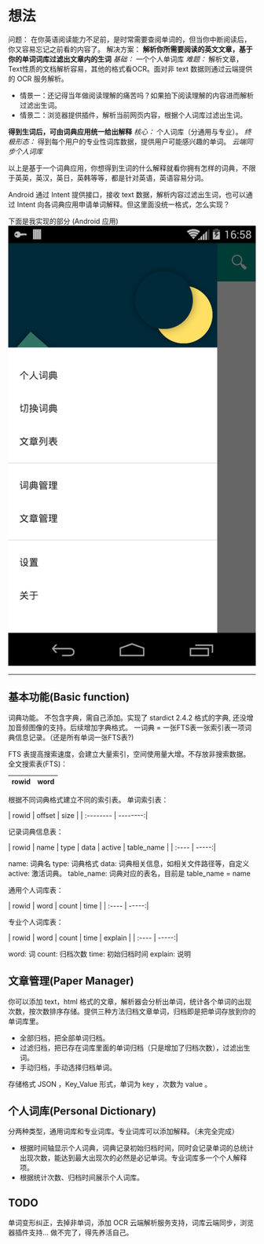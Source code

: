 # 想法
问题：
在你英语阅读能力不足前，是时常需要查阅单词的，但当你中断阅读后，你又容易忘记之前看的内容了。
解决方案：
**解析你所需要阅读的英文文章，基于你的单词词库过滤出文章内的生词**
*基础：* 一个个人单词库
*难题：* 解析文章，Text性质的文档解析容易，其他的格式看OCR。面对非 text 数据则通过云端提供的 OCR 服务解析。

- 情景一：还记得当年做阅读理解的痛苦吗？如果拍下阅读理解的内容进而解析过滤出生词。
- 情景二：浏览器提供插件，解析当前网页内容，根据个人词库过滤出生词。

**得到生词后，可由词典应用统一给出解释**
*核心：* 个人词库（分通用与专业）。
*终极形态：* 得到每个用户的专业性词库数据，提供用户可能感兴趣的单词。
*云端同步个人词库*

以上是基于一个词典应用，你想得到生词的什么解释就看你拥有怎样的词典，不限于英英，英汉，英日，英韩等等，都是针对英语，英语容易分词。

Android 通过 Intent 提供接口，接收 text 数据，解析内容过滤出生词，也可以通过 Intent 向各词典应用申请单词解释。但这里面没统一格式，怎么实现？

下面是我实现的部分 (Android 应用)
![screenshot](screenshot/dict.png)

---------------
## 基本功能(Basic function)
词典功能。
不包含字典，需自己添加。实现了 stardict 2.4.2 格式的字典, 还没增加音频图像的支持。后续增加字典格式。
一词典 = 一张FTS表一张索引表一项词典信息记录。（还是所有单词一张FTS表?)

FTS 表提高搜索速度，会建立大量索引，空间使用量大增。不存放非搜索数据。
全文搜索表(FTS)：

| rowid      | word     |
| :--------- | --------:|

根据不同词典格式建立不同的索引表。
单词索引表：

| rowid     | offset   | size    |
| :-------- | --------:|

记录词典信息表： 

| rowid | name  | type  | data  | active    | table_name  |
| :---- | -----:|

name: 词典名
type: 词典格式
data: 词典相关信息，如相关文件路径等，自定义
active: 激活词典。
table_name: 词典对应的表名，目前是 table_name = name

通用个人词库表： 

| rowid | word | count | time |
| :---- | -----:|

专业个人词库表： 

| rowid | word | count | time | explain |
| :---- | -----:|

word: 词
count: 归档次数
time: 初始归档时间
explain: 说明

## 文章管理(Paper Manager)
你可以添加 text，html 格式的文章，解析器会分析出单词，统计各个单词的出现次数，按次数排序存储。提供三种方法归档文章单词，归档即是把单词存放到你的单词库里。
- 全部归档，把全部单词归档。 
- 过滤归档，把已存在词库里面的单词归档（只是增加了归档次数），过滤出生词。
- 手动归档，手动选择归档单词。

存储格式 JSON ，Key_Value 形式，单词为 key ，次数为 value 。

## 个人词库(Personal Dictionary)
分两种类型，通用词库和专业词库。专业词库可以添加解释。（未完全完成）
- 根据时间轴显示个人词典，词典记录初始归档时间，同时会记录单词的总统计出现次数，能达到最大出现次的必然是必记单词。专业词库多一个个人解释项。
- 根据统计次数、归档时间展示个人词库。 

## TODO
单词变形纠正，去掉非单词，添加 OCR 云端解析服务支持，词库云端同步，浏览器插件支持...
做不完了，得先养活自己。
